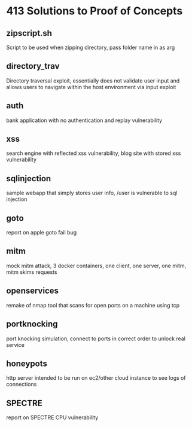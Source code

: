 # 413 Solutions to Proof of Concepts

## zipscript.sh
Script to be used when zipping directory, pass folder name in as arg

## directory_trav
Directory traversal exploit, essentially does not validate user input and allows users to navigate within the host environment via input exploit

## auth
bank application with no authentication and replay vulnerability

## xss
search engine with reflected xss vulnerability, blog site with stored xss vulnerability

## sqlinjection
sample webapp that simply stores user info, /user is vulnerable to sql injection

## goto
report on apple goto fail bug

## mitm
mock mitm attack, 3 docker containers, one client, one server, one mitm, mitm skims requests

## openservices
remake of nmap tool that scans for open ports on a machine using tcp

## portknocking
port knocking simulation, connect to ports in correct order to unlock real service

## honeypots
http server intended to be run on ec2/other cloud instance to see logs of connections

## SPECTRE
report on SPECTRE CPU vulnerability
